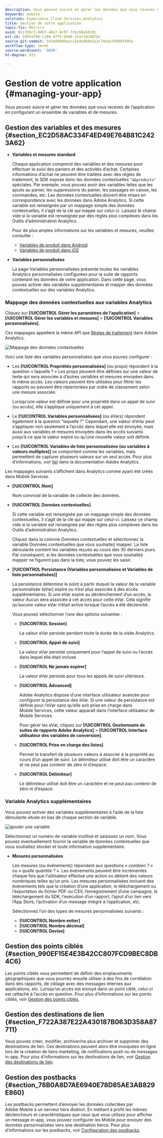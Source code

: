 ```yaml
---
description: Vous pouvez suivre et gérer les données que vous recevez de l’application en configurant un ensemble de variables et de mesures.
keywords: mobile
solution: Experience Cloud Services,Analytics
title: Gestion de votre application
topic-fix: Metrics
uuid: 0cc356c3-8457-40a7-8c97-7cbc68a5dc0c
exl-id: 599fef94-c188-47f5-b9d6-25a7c8cb07bc
source-git-commit: 5434d8809aac11b4ad6dd1a3c74dae7dd98f095a
workflow-type: tm+mt
source-wordcount: '1020'
ht-degree: 91%

---
```


# Gestion de votre application {#managing-your-app}

Vous pouvez suivre et gérer les données que vous recevez de l’application en configurant un ensemble de variables et de mesures.

## Gestion des variables et des mesures  {#section_EC2D58AC334F4ED49E764B81C2423A62}

* **Variables et mesures standard**

   Chaque application comprend des variables et des mesures pour effectuer le suivi des paniers et des activités d’achat. Certaines informations d’achat ne peuvent être traitées avec des règles de traitement, le SDK expose donc les données contextuelles `"&&products"` spéciales. Par exemple, vous pouvez avoir des variables telles que les ajouts au panier, les suppressions du panier, les passages en caisse, les commandes, etc. Les données contextuelles doivent être mises en correspondance avec les données dans Adobe Analytics. Si cette variable est renseignée par un mappage simple des données contextuelles, il s’agit de la clé qui mappe sur celui-ci. Laissez le champ vide si la variable est renseignée par des règles plus complexes dans les Outils d’administration Analytics.

   Pour de plus amples informations sur les variables et mesures, veuillez consulter :

   * [Variables de produit dans Android](/help/android/analytics-main/products/products.md)
   * [Variables de produit dans iOS](/help/ios/analytics-main/products/products.md)

* **Variables personnalisées**

   La page Variables personnalisées présente toutes les variables Analytics personnalisées configurées pour la suite de rapports contenant les données de votre application. Dans cette page, vous pouvez activer des variables supplémentaires et mapper des données contextuelles sur des variables Analytics.

### Mappage des données contextuelles aux variables Analytics

Cliquez sur **[!UICONTROL Gérer les paramètres de l’application]** > **[!UICONTROL Gérer les variables et mesures]** > **[!UICONTROL Variables personnalisées]**.

Ces mappages appellent la même API que [Règles de traitement](https://experienceleague.adobe.com/docs/analytics/admin/admin-tools/processing-rules/processing-rules.html) dans Adobe Analytics.

![Mappage des données contextuelles](assets/custom_data_content.png)

Voici une liste des variables personnalisées que vous pouvez configurer :

* Les **[!UICONTROL Propriétés personnalisées]** (ou props) répondent à la question « laquelle ? » Les props peuvent être définies sur une valeur de texte qui sera associée à d’autres variables et mesures envoyées dans le même accès. Les valeurs peuvent être utilisées pour filtrer les rapports ou peuvent être répertoriées par ordre de classement selon une mesure associée.

   Lorsqu’une valeur est définie pour une propriété dans un appel de suivi (ou accès), elle s’applique uniquement à cet appel.

* Le **[!UICONTROL Variables personnalisées]** (ou eVars) répondent également à la question &quot;laquelle ?&quot; Cependant, une valeur d’eVar peut s’appliquer non seulement à l’accès dans lequel elle est envoyée, mais aussi aux variables et mesures envoyées dans les accès suivants jusqu’à ce que la valeur expire ou qu’une nouvelle valeur soit définie.
* Les **[!UICONTROL Variables de liste personnalisées (ou variables à valeurs multiples)]** se comportent comme les variables, mais permettent de capturer plusieurs valeurs sur un seul accès. Pour plus d’informations, voir [list](https://experienceleague.adobe.com/docs/analytics/implementation/vars/page-vars/list.html?lang=en) dans la documentation Adobe Analytics.

Les mappages suivants s’affichent dans Analytics comme ayant été créés dans Mobile Services.

* **[!UICONTROL Nom]**

   Nom convivial de la variable de collecte des données.

* **[!UICONTROL Données contextuelles]**

   Si cette variable est renseignée par un mappage simple des données contextuelles, il s’agit de la clé qui mappe sur celui-ci. Laissez ce champ vide si la variable est renseignée par des règles plus complexes dans les Outils d’administration Analytics.

   Cliquez dans la colonne Données contextuelles et sélectionnez la variable Données contextuelles que vous souhaitez mapper. La liste déroulante contient les variables reçues au cours des 30 derniers jours. Par conséquent, si les données contextuelles que vous souhaitez mapper ne figurent pas dans la liste, vous pouvez les saisir.

* **[!UICONTROL Persistance (Variables personnalisées et Variables de liste personnalisées)]**

   La persistance détermine le point à partir duquel la valeur de la variable personnalisée (eVar) expire ou n’est plus associée à des accès supplémentaires. Si une eVar expire au déclenchement d’un accès, la valeur Aucun sera associée à cet accès pour cette eVar. Cela signifie qu’aucune valeur eVar n’était active lorsque l’accès a été déclenché.

   Vous pouvez sélectionner l’une des options suivantse :

   * **[!UICONTROL Session]**

      La valeur eVar persiste pendant toute la durée de la visite Analytics.

   * **[!UICONTROL Appel de suivi]**

      La valeur eVar persiste uniquement pour l’appel de suivi ou l’accès dans lequel elle était incluse.

   * **[!UICONTROL Ne jamais expirer]**

      La valeur eVar persiste pour tous les appels de suivi ultérieurs.
   * **[!UICONTROL Advanced]**

      Adobe Analytics dispose d’une interface utilisateur avancée pour configurer la persistance des eVar. Si une valeur de persistance est définie pour l’eVar sans qu’elle soit prise en charge dans Mobile Services, cette valeur apparaît dans l’interface utilisateur de Mobile Services.

      Pour gérer les eVar, cliquez sur **[!UICONTROL Gestionnaire de suites de rapports Adobe Analytics]** > **[!UICONTROL Interface utilisateur des variables de conversion]**.

   * **[!UICONTROL Prise en charge des listes]**

      Permet le transfert de plusieurs valeurs à associer à la propriété au cours d’un appel de suivi. Le délimiteur utilisé doit être un caractère et ne peut pas contenir de zéro ni d’espace.

   * **[!UICONTROL Délimiteur]**

      Le délimiteur utilisé doit être un caractère et ne peut pas contenir de zéro ni d’espace.

### Variable Analytics supplémentaires

Vous pouvez activer des variables supplémentaires à l’aide de la liste déroulante située en bas de chaque section de variable.

![ajouter une variable](assets/add_variable.png)

Sélectionnez un numéro de variable inutilisé et saisissez un nom. Vous pouvez éventuellement fournir la variable de données contextuelles que vous souhaitez stocker et toute information supplémentaire.

* **Mesures personnalisées**

   Les mesures (ou événements) répondent aux questions *« combien ? »* ou *« quelle quantité ? »*. Les événements peuvent être incrémentés chaque fois que l’utilisateur effectue une action ou détient des valeurs numériques telles qu’un prix. Les mesures personnalisées incluent des événements tels que la création d’une application, le téléchargement ou l’exportation du fichier PDF ou CSV, l’enregistrement d’une campagne, le téléchargement du SDK, l’exécution d’un rapport, l’ajout d’un lien vers l’App Store, l’activation d’un message intégré à l’application, etc.

   Sélectionnez l’un des types de mesures personnalisées suivants :

   * **[!UICONTROL Nombre entier]**
   * **[!UICONTROL Nombre décimal]**
   * **[!UICONTROL Devise]**

## Gestion des points ciblés {#section_990EF15E4E3B42CC807FCD9BEC8DB4C6}

Les points ciblés vous permettent de définir des emplacements géographiques que vous pourrez ensuite utiliser à des fins de corrélation dans des rapports, de ciblage avec des messages internes aux applications, etc. Lorsqu’un accès est envoyé dans un point ciblé, celui-ci est rattaché à l’accès en question. Pour plus d’informations sur les points ciblés, voir  [Gestion des points ciblés](/help/using/location/t-manage-points.md).

## Gestion des destinations de lien {#section_F722A387E22A430187B063D358A87711}

Vous pouvez créer, modifier, archiver/ne plus archiver et supprimer des destinations de lien. Ces destinations peuvent alors être invoquées en ligne lors de la création de liens marketing, de notifications push ou de messages in-app. Pour plus d’informations sur les destinations de lien, voir [Gestion des destinations de lien](/help/using/acquisition-main/c-manage-link-destinations/t-archive-unarchive-link-destinations.md).

## Gestion des postbacks {#section_78B0A8D7AE6940E78D85AE3AB829E860}

Les postbacks permettent d’envoyer les données collectées par Adobe Mobile à un serveur tiers distinct. En mettant à profit les mêmes déclencheurs et caractéristiques que ceux que vous utilisez pour afficher un message in-app, vous pouvez configurer les Mobile pour envoyer des données personnalisées vers une destination tierce. Pour plus d’informations sur les postbacks, voir  [Configuration des postbacks](/help/using/c-manage-app-settings/c-mob-confg-app/signals.md).
